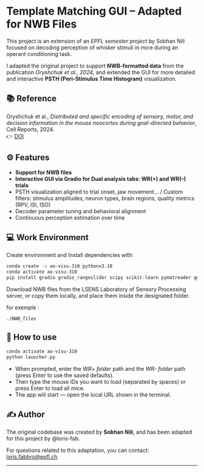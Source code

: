 

# Template Matching GUI – Adapted for NWB Files


This project is an extension of an *EPFL semester project* by Sobhan Nili focused on decoding perception of whisker stimuli in mice during an operant conditioning task.

I adapted the original project to support **NWB-formatted data** from the publication *Oryshchuk et al., 2024*, and extended the GUI for more detailed and interactive **PSTH (Peri-Stimulus Time Histogram)** visualization.

## 📚 Reference

Oryshchuk et al., *Distributed and specific encoding of sensory, motor, and decision information in the mouse neocortex during goal-directed behavior*, Cell Reports, 2024.  
👉 [DOI](https://doi.org/10.1016/j.celrep.2023.113618)


## ⚙️ Features

* **Support for NWB files**
* **Interactive GUI via Gradio for Dual analysis tabs: WR(+) and WR(–) trials**
* PSTH visualization aligned to trial onset, jaw movement... / Custom filters: stimulus amplitudes, neuron types, brain regions, quality metrics (RPV, ISI, ISO)
* Decoder parameter tuning and behavioral alignment
* Continuous perception estimation over time


## 💻 Work Environment

Create environment and Install dependencies with:
```bash
conda create -n ao-visu-310 python=3.10
conda activate ao-visu-310
pip install gradio gradio_rangeslider scipy scikit-learn pymatreader gdown pynwb matplotlib seaborn umap-learn
```
Download NWB files from the LSENS Laboratory of Sensory Processing server, or copy them locally, and place them inside the designated folder.

for exemple : 
```
./NWB_files
```

## 🧩 How to use

```bash
conda activate ao-visu-310
python launcher.py
```

* When prompted, enter the *WR+ folder* path and the *WR- folder* path (press Enter to use the saved defaults).
* Then type the mouse IDs you want to load (separated by spaces) or press Enter to load all mice.
* The app will start — open the local URL shown in the terminal.

## ✍️ Author

The original codebase was created by **Sobhan Nili**, and has been adapted for this project by @loris-fab.

For questions related to this adaptation, you can contact: loris.fabbro@epfl.ch

---

